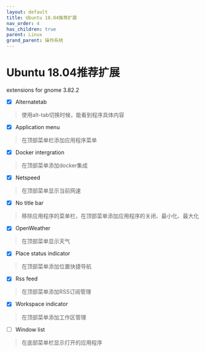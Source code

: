 ```yaml
---
layout: default
title: Ubuntu 18.04推荐扩展
nav_order: 4
has_children: true
parent: Linux
grand_parent: 操作系统
---
```


# Ubuntu 18.04推荐扩展

extensions for gnome 3.82.2

* [x] Alternatetab 

> 使用alt-tab切换时候，能看到程序具体内容

* [x] Application menu

> 在顶部菜单栏添加应用程序菜单

* [x] Docker intergration

> 在顶部菜单添加docker集成

* [x] Netspeed

> 在顶部菜单显示当前网速

* [x] No title bar

> 移除应用程序的菜单栏，在顶部菜单添加应用程序的关闭、最小化、最大化

* [x] OpenWeather

> 在顶部菜单显示天气

* [x] Place status indicator

> 在顶部菜单添加位置快捷导航

* [x] Rss feed

> 在顶部菜单添加RSS订阅管理

* [x] Workspace indicator

> 在顶部菜单添加工作区管理

* [ ] Window list

> 在底部菜单栏显示打开的应用程序



